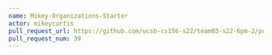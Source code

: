 ```yaml
---
name: Mikey-Organizations-Starter
actor: mikeycurtis
pull_request_url: https://github.com/ucsb-cs156-s22/team03-s22-6pm-2/pull/39
pull_request_num: 39
---
```

